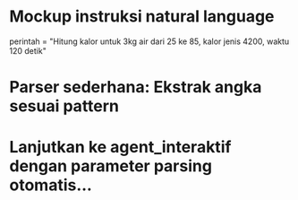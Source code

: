 # Mockup instruksi natural language
perintah = "Hitung kalor untuk 3kg air dari 25 ke 85, kalor jenis 4200, waktu 120 detik"
# Parser sederhana: Ekstrak angka sesuai pattern

# Lanjutkan ke agent_interaktif dengan parameter parsing otomatis...